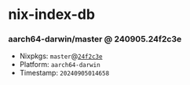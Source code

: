 # nix-index-db
### aarch64-darwin/master @ 240905.24f2c3e
- Nixpkgs: `master`@[`24f2c3e`](https://github.com/NixOS/nixpkgs/commit/24f2c3eefe45583c4fbba8f4885a607e4e70a655)
- Platform: `aarch64-darwin`
- Timestamp: `20240905014658`
